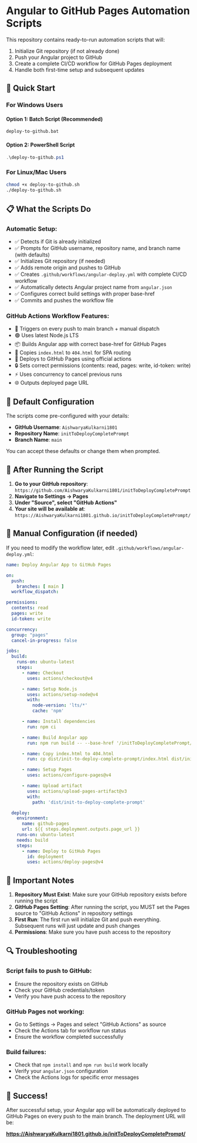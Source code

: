 # Angular to GitHub Pages Automation Scripts

This repository contains ready-to-run automation scripts that will:
1. Initialize Git repository (if not already done)
2. Push your Angular project to GitHub
3. Create a complete CI/CD workflow for GitHub Pages deployment
4. Handle both first-time setup and subsequent updates

## 🚀 Quick Start

### For Windows Users

#### Option 1: Batch Script (Recommended)
```cmd
deploy-to-github.bat
```

#### Option 2: PowerShell Script
```powershell
.\deploy-to-github.ps1
```

### For Linux/Mac Users
```bash
chmod +x deploy-to-github.sh
./deploy-to-github.sh
```

## 📋 What the Scripts Do

### Automatic Setup:
- ✅ Detects if Git is already initialized
- ✅ Prompts for GitHub username, repository name, and branch name (with defaults)
- ✅ Initializes Git repository (if needed)
- ✅ Adds remote origin and pushes to GitHub
- ✅ Creates `.github/workflows/angular-deploy.yml` with complete CI/CD workflow
- ✅ Automatically detects Angular project name from `angular.json`
- ✅ Configures correct build settings with proper base-href
- ✅ Commits and pushes the workflow file

### GitHub Actions Workflow Features:
- 🔄 Triggers on every push to main branch + manual dispatch
- 🟢 Uses latest Node.js LTS
- 📦 Builds Angular app with correct base-href for GitHub Pages
- 📄 Copies `index.html` to `404.html` for SPA routing
- 🚀 Deploys to GitHub Pages using official actions
- 🔒 Sets correct permissions (contents: read, pages: write, id-token: write)
- ⚡ Uses concurrency to cancel previous runs
- 🌐 Outputs deployed page URL

## 🎯 Default Configuration

The scripts come pre-configured with your details:
- **GitHub Username**: `AishwaryaKulkarni1801`
- **Repository Name**: `initToDeployCompletePrompt`
- **Branch Name**: `main`

You can accept these defaults or change them when prompted.

## 📝 After Running the Script

1. **Go to your GitHub repository**: `https://github.com/AishwaryaKulkarni1801/initToDeployCompletePrompt`
2. **Navigate to Settings → Pages**
3. **Under "Source", select "GitHub Actions"**
4. **Your site will be available at**: `https://AishwaryaKulkarni1801.github.io/initToDeployCompletePrompt/`

## 🔧 Manual Configuration (if needed)

If you need to modify the workflow later, edit `.github/workflows/angular-deploy.yml`:

```yaml
name: Deploy Angular App to GitHub Pages

on:
  push:
    branches: [ main ]
  workflow_dispatch:

permissions:
  contents: read
  pages: write
  id-token: write

concurrency:
  group: "pages"
  cancel-in-progress: false

jobs:
  build:
    runs-on: ubuntu-latest
    steps:
      - name: Checkout
        uses: actions/checkout@v4

      - name: Setup Node.js
        uses: actions/setup-node@v4
        with:
          node-version: 'lts/*'
          cache: 'npm'

      - name: Install dependencies
        run: npm ci

      - name: Build Angular app
        run: npm run build -- --base-href '/initToDeployCompletePrompt/'

      - name: Copy index.html to 404.html
        run: cp dist/init-to-deploy-complete-prompt/index.html dist/init-to-deploy-complete-prompt/404.html

      - name: Setup Pages
        uses: actions/configure-pages@v4

      - name: Upload artifact
        uses: actions/upload-pages-artifact@v3
        with:
          path: 'dist/init-to-deploy-complete-prompt'

  deploy:
    environment:
      name: github-pages
      url: ${{ steps.deployment.outputs.page_url }}
    runs-on: ubuntu-latest
    needs: build
    steps:
      - name: Deploy to GitHub Pages
        id: deployment
        uses: actions/deploy-pages@v4
```

## 🚨 Important Notes

1. **Repository Must Exist**: Make sure your GitHub repository exists before running the script
2. **GitHub Pages Setting**: After running the script, you MUST set the Pages source to "GitHub Actions" in repository settings
3. **First Run**: The first run will initialize Git and push everything. Subsequent runs will just update and push changes
4. **Permissions**: Make sure you have push access to the repository

## 🔍 Troubleshooting

### Script fails to push to GitHub:
- Ensure the repository exists on GitHub
- Check your GitHub credentials/token
- Verify you have push access to the repository

### GitHub Pages not working:
- Go to Settings → Pages and select "GitHub Actions" as source
- Check the Actions tab for workflow run status
- Ensure the workflow completed successfully

### Build failures:
- Check that `npm install` and `npm run build` work locally
- Verify your `angular.json` configuration
- Check the Actions logs for specific error messages

## 🎉 Success!

After successful setup, your Angular app will be automatically deployed to GitHub Pages on every push to the main branch. The deployment URL will be:

**https://AishwaryaKulkarni1801.github.io/initToDeployCompletePrompt/**
